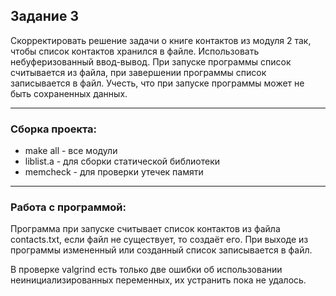 ## Задание 3

Скорректировать решение задачи о книге контактов из
модуля 2 так, чтобы список контактов хранился в файле.
Использовать небуферизованный ввод-вывод.
При запуске программы список считывается из файла,
при завершении программы список записывается в файл.
Учесть, что при запуске программы может не быть
сохраненных данных.

---

### Сборка проекта:

- make all - все модули
- liblist.a - для сборки статической библиотеки
- memcheck - для проверки утечек памяти

---

### Работа с программой:
Программа при запуске считывает список контактов из файла contacts.txt, если файл не существует, то создаёт его. При выходе из программы измененный или созданный список записывается в файл.

В проверке valgrind есть только две ошибки об использовании неинициализированных переменных, их устранить пока не удалось.

